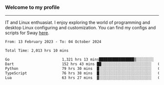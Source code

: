 ### Welcome to my profile

---

IT and Linux enthuasiat. I enjoy exploring the world of programming and desktop Linux configuring and customization. You can find my configs and scripts for Sway [here](https://github.com/uroborosq/mess-of-linux-configurations).

<!-- <div display="block">
 	<img align="left" width="48%" alt="isocalendar" src=".github/metrics/isocalendar_metrics.svg" />
	<img align="center" width="48%" alt="contributions" src=".github/metrics/contributions_metrics.svg" />
	<img align="center" alt="languages" src=".github/metrics/languages_metrics.svg" />
</div> -->

<!-- ![](https://komarev.com/ghpvc/?username=uroborosq&color=success&style=flat-square) -->
<!-- [](https://img.shields.io/github/last-commit/uroborosq/uroborosq?label=Profile%20updated&style=flat-square) -->

<!--START_SECTION:waka-->

```txt
From: 13 February 2023 - To: 04 October 2024

Total Time: 2,013 hrs 10 mins

Go                        1,321 hrs 13 mins████████████████▒░░░░░░░░   64.92 %
Dart                      152 hrs 43 mins ██░░░░░░░░░░░░░░░░░░░░░░░   07.50 %
Python                    79 hrs 30 mins  █░░░░░░░░░░░░░░░░░░░░░░░░   03.91 %
TypeScript                76 hrs 38 mins  █░░░░░░░░░░░░░░░░░░░░░░░░   03.77 %
Lua                       63 hrs 27 mins  ▓░░░░░░░░░░░░░░░░░░░░░░░░   03.12 %
```

<!--END_SECTION:waka-->
